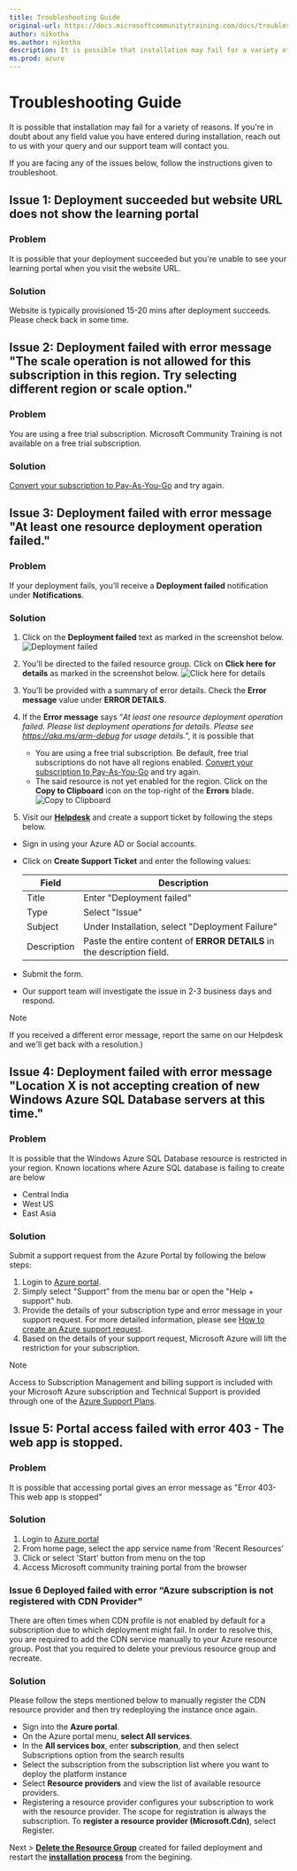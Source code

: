 ```yaml
---
title: Troubleshooting Guide
original-url: https://docs.microsoftcommunitytraining.com/docs/troubleshooting
author: nikotha
ms.author: nikotha
description: It is possible that installation may fail for a variety of reasons.
ms.prod: azure
---
```


# Troubleshooting Guide

It is possible that installation may fail for a variety of reasons. If you're in doubt about any field value you have entered during installation, reach out to us with your query and our support team will contact you.

If you are facing any of the issues below, follow the instructions given to troubleshoot.

## Issue 1: Deployment succeeded but website URL does not show the learning portal

### Problem
It is possible that your deployment succeeded but you're unable to see your learning portal when you visit the website URL.

### Solution 
Website is typically provisioned 15-20 mins after deployment succeeds. Please check back in some time. 

## Issue 2: Deployment failed with error message "The scale operation is not allowed for this subscription in this region. Try selecting different region or scale option."

### Problem
You are using a free trial subscription. Microsoft Community Training is not available on a free trial subscription.

### Solution 
 [Convert your subscription to Pay-As-You-Go](https://azure.microsoft.com/en-in/pricing/purchase-options/pay-as-you-go/) and try again. 


## Issue 3: Deployment failed with error message "At least one resource deployment operation failed."
### Problem
If your deployment fails, you’ll receive a **Deployment failed** notification under **Notifications**.

### Solution 
1. Click on the **Deployment failed** text as marked in the screenshot below.
![Deployment failed](../../media/image%2825%29.png)
2. You’ll be directed to the failed resource group. Click on **Click here for details** as marked in the screenshot below.
![Click here for details](../../media/image%2826%29.png)
3. You’ll be provided with a summary of error details. Check the **Error message** value under **ERROR DETAILS**.
4. If the **Error message** says “*At least one resource deployment operation failed. Please list deployment operations for details. Please see https://aka.ms/arm-debug for usage details.*”, it is possible that 
   - You are using a free trial subscription. Be default, free trial subscriptions do not have all regions enabled. [Convert your subscription to Pay-As-You-Go](https://azure.microsoft.com/en-in/pricing/purchase-options/pay-as-you-go/) and try again. 
   - The said resource is not yet enabled for the region. Click on the **Copy to Clipboard** icon on the top-right of the **Errors** blade.
   ![Copy to Clipboard](../../media/image%2827%29.png)

5. Visit our [**Helpdesk**](https://go.microsoft.com/fwlink/?linkid=2104630) and create a support ticket by following the steps below. 
  - Sign in using your Azure AD or Social accounts.
  - Click on **Create Support Ticket** and enter the following values:

    |Field	|Description|
    |---|---|
    |Title	|Enter "Deployment failed"|
    |Type| Select "Issue"|
    |Subject|Under Installation, select "Deployment Failure"|
    |Description	|Paste the entire content of **ERROR DETAILS** in the description field.|

  - Submit the form. 
  - Our support team will investigate the issue in 2-3 business days and respond.

> [!NOTE]
> If you received a different error message, report the same on our Helpdesk and we'll get back with a resolution.)

## Issue 4: Deployment failed with error message "Location X is not accepting creation of new Windows Azure SQL Database servers at this time."
### Problem
It is possible that the Windows Azure SQL Database resource is restricted in your region. Known locations where Azure SQL database is failing to create are below

- Central India
- West US
- East Asia 

### Solution 
Submit a support request from the Azure Portal by following the below steps:
1. Login to [Azure portal](https://portal.azure.com/?#blade/Microsoft_Azure_Support/HelpAndSupportBlade/).
2. Simply select "Support" from the menu bar or open the "Help + support" hub. 
3. Provide the details of your subscription type and error message in your support request. For more detailed information, please see [How to create an Azure support request](/azure/azure-supportability/how-to-create-azure-support-request). 
4. Based on the details of your support request, Microsoft Azure will lift the restriction for your subscription.

> [!NOTE]
> Access to Subscription Management and billing support is included with your Microsoft Azure subscription and Technical Support is provided through one of the [Azure Support Plans](https://azure.microsoft.com/support/plans/).
## Issue 5: Portal access failed with error 403 - The web app is stopped.
### Problem
It is possible that accessing portal gives an error message as "Error 403- This web app is stopped" 

### Solution 
1. Login to [Azure portal](https://portal.azure.com)
2. From home page, select the app service name from 'Recent Resources' 
3. Click or select 'Start' button from menu on the top
4. Access Microsoft community training portal from the browser 

### Issue 6	Deployed failed with error “Azure subscription is not registered with CDN Provider”
There are often times when CDN profile is not enabled by default for a subscription due to which deployment might fail. In order to resolve this, you are required to add the CDN service manually to your Azure resource group. Post that you required to delete your previous resource group and recreate. 

### Solution

Please follow the steps mentioned below to manually register the CDN resource provider and then try redeploying the instance once again.
- Sign into the **Azure portal**.
- On the Azure portal menu, **select All services**.
- In the **All services box**, enter **subscription**, and then select Subscriptions option from the search results
- Select the subscription from the subscription list where you want to deploy the platform instance
- Select **Resource providers** and view the list of available resource providers.
- Registering a resource provider configures your subscription to work with the resource provider. The scope for registration is always the subscription. To **register a resource provider (Microsoft.Cdn)**, select Register.

Next > [**Delete the Resource Group**](../../infrastructure-management/configure-your-platform-infrastructure/6_delete-your-training-instance.md) created for failed deployment and restart the [**installation process**](../../infrastructure-management/install-your-platform-instance/3_installation-guide-detailed-steps.md) from the begining.

